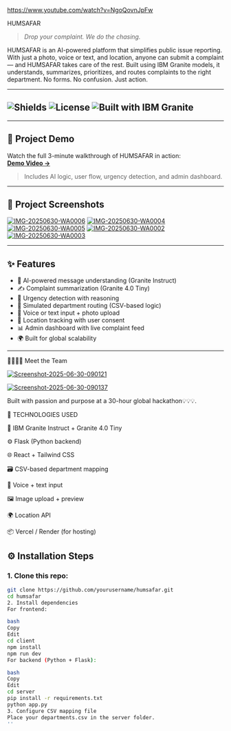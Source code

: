 https://www.youtube.com/watch?v=NgoQovnJpFw
 
 
 
 
 
 
 
 
 
 HUMSAFAR 

> *Drop your complaint. We do the chasing.*

HUMSAFAR is an AI-powered platform that simplifies public issue reporting. With just a photo, voice or text, and location, anyone can submit a complaint — and HUMSAFAR takes care of the rest. Built using IBM Granite models, it understands, summarizes, prioritizes, and routes complaints to the right department. No forms. No confusion. Just action.

---

## ![Shields](https://img.shields.io/badge/status-Built-blue) ![License](https://img.shields.io/github/license/yourusername/humsafar) ![Built with IBM Granite](https://img.shields.io/badge/AI-IBM%20Granite-blueviolet)

---

## 🎥 Project Demo

Watch the full 3-minute walkthrough of HUMSAFAR in action:  
**[Demo Video →](https://www.youtube.com/watch?v=NgoQovnJpFw)**  
> Includes AI logic, user flow, urgency detection, and admin dashboard.

---

## 📸 Project Screenshots

<a href="https://ibb.co/HDN1wGDs"><img src="https://i.ibb.co/tMZkjYMt/IMG-20250630-WA0006.jpg" alt="IMG-20250630-WA0006" border="0"></a>
<a href="https://ibb.co/XZwJNc14"><img src="https://i.ibb.co/bgfdqcT3/IMG-20250630-WA0004.jpg" alt="IMG-20250630-WA0004" border="0"></a>
<a href="https://ibb.co/NnGtzNnX"><img src="https://i.ibb.co/FqdmtYq9/IMG-20250630-WA0005.jpg" alt="IMG-20250630-WA0005" border="0"></a>
<a href="https://ibb.co/gZVPc4JK"><img src="https://i.ibb.co/v4YQMXkn/IMG-20250630-WA0002.jpg" alt="IMG-20250630-WA0002" border="0"></a>
<a href="https://ibb.co/F4fwGFdf"><img src="https://i.ibb.co/QvqNs4xq/IMG-20250630-WA0003.jpg" alt="IMG-20250630-WA0003" border="0"></a>

---

## ✨ Features

- 🧠 AI-powered message understanding (Granite Instruct)
- ✍️ Complaint summarization (Granite 4.0 Tiny)
- 🚨 Urgency detection with reasoning
- 🔁 Simulated department routing (CSV-based logic)
- 💬 Voice or text input + photo upload
- 🧭 Location tracking with user consent
- 📊 Admin dashboard with live complaint feed
- 🌍 Built for global scalability

---
👨‍👩‍👧‍👦 Meet the Team




<a href="https://ibb.co/Dg4tj6sb"><img src="https://i.ibb.co/PzxNVb3Y/Screenshot-2025-06-30-090121.jpg" alt="Screenshot-2025-06-30-090121" border="0"></a>


<a href="https://ibb.co/LDyC4DBX"><img src="https://i.ibb.co/sp4FLpcd/Screenshot-2025-06-30-090137.jpg" alt="Screenshot-2025-06-30-090137" border="0"></a>




Built with passion and purpose at a 30-hour global hackathon💡💡💡.




🧰 TECHNOLOGIES  USED

🧠 IBM Granite Instruct + Granite 4.0 Tiny

⚙️ Flask (Python backend)

🌐 React + Tailwind CSS

🗃️ CSV-based department mapping

🎤 Voice + text input

🖼️ Image upload + preview

🌍 Location API

📦 Vercel / Render (for hosting)





## ⚙️ Installation Steps

### 1. Clone this repo:

```bash
git clone https://github.com/yourusername/humsafar.git
cd humsafar
2. Install dependencies
For frontend:

bash
Copy
Edit
cd client
npm install
npm run dev
For backend (Python + Flask):

bash
Copy
Edit
cd server
pip install -r requirements.txt
python app.py
3. Configure CSV mapping file
Place your departments.csv in the server folder.
''


